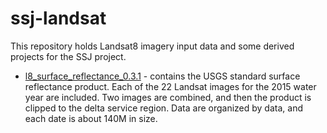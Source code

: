 # ssj-landsat

This repository holds Landsat8 imagery input data and some derived
projects for the SSJ project.

* [l8_surface_reflectance_0.3.1](l8_surface_reflectance_0.3.1) - contains the USGS standard surface reflectance product.  Each of the 22 Landsat images for the 2015 water year are included.  Two images are combined, and then the product is clipped to the delta service region.  Data are organized by data, and each date is about 140M in size.
